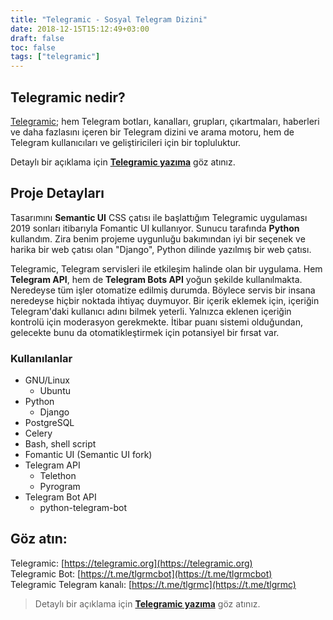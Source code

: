 ```yaml
---
title: "Telegramic - Sosyal Telegram Dizini"
date: 2018-12-15T15:12:49+03:00
draft: false
toc: false
tags: ["telegramic"]
---
```


## Telegramic nedir?
[Telegramic](https://telegramic.org); hem Telegram botları, kanalları, grupları, çıkartmaları, haberleri ve daha fazlasını içeren bir Telegram dizini ve arama motoru, hem de Telegram kullanıcıları ve geliştiricileri için bir topluluktur.

Detaylı bir açıklama için [**Telegramic yazıma**](/tr/notes/telegramic) göz atınız.

## Proje Detayları
Tasarımını **Semantic UI** CSS çatısı ile başlattığım Telegramic uygulaması 2019 sonları itibarıyla Fomantic UI kullanıyor. Sunucu tarafında **Python** kullandım. Zira benim projeme uygunluğu bakımından iyi bir seçenek ve harika bir web çatısı olan "Django", Python dilinde yazılmış bir web çatısı. 

Telegramic, Telegram servisleri ile etkileşim halinde olan bir uygulama. Hem **Telegram API**, hem de **Telegram Bots API** yoğun şekilde kullanılmakta. Neredeyse tüm işler otomatize edilmiş durumda. Böylece servis bir insana neredeyse hiçbir noktada ihtiyaç duymuyor. Bir içerik eklemek için, içeriğin Telegram'daki kullanıcı adını bilmek yeterli. Yalnızca eklenen içeriğin kontrolü için moderasyon gerekmekte. İtibar puanı sistemi olduğundan, gelecekte bunu da otomatikleştirmek için potansiyel bir fırsat var.

### Kullanılanlar
* GNU/Linux
    * Ubuntu
* Python
    * Django
* PostgreSQL
* Celery
* Bash, shell script
* Fomantic UI (Semantic UI fork)
* Telegram API
    * Telethon
    * Pyrogram
* Telegram Bot API
    * python-telegram-bot

## Göz atın:
Telegramic: [https://telegramic.org](https://telegramic.org)  
Telegramic Bot: [https://t.me/tlgrmcbot](https://t.me/tlgrmcbot)  
Telegramic Telegram kanalı: [https://t.me/tlgrmc](https://t.me/tlgrmc)

> Detaylı bir açıklama için [**Telegramic yazıma**](/tr/notes/telegramic) göz atınız.
